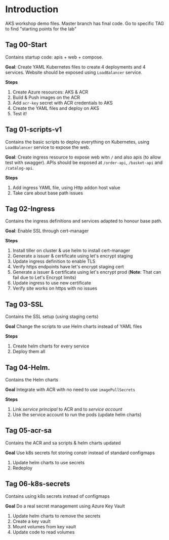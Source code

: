 # Introduction 
AKS workshop demo files. Master branch has final code. Go to specific TAG to find "starting points for the lab"

## Tag 00-Start

Contains startup code: apis + web + compose.

**Goal**: Create YAML Kubernetes files to create 4 deployments and 4 services. Website should be exposed using `LoadBalancer` service.

**Steps**

1. Create Azure resources: AKS & ACR
2. Build & Push images on the ACR
3. Add `acr-key` secret with ACR credentials to AKS
4. Create the YAML files and deploy on AKS
5. Test it!

## Tag 01-scripts-v1

Contains the basic scripts to deploy everything on Kubernetes, using `LoadBalancer` service to expose the web.

**Goal**: Create ingress resource to expose web witn `/` and also apis (to allow test with swagger). APIs should be exposed at `/order-api`, `/basket-api` and `/catalog-api`.

**Steps**

1. Add ingress YAML file, using Http addon host value
2. Take care about base path issues

## Tag 02-Ingress

Contains the ingress definitions and services adapted to honour base path. 

**Goal**: Enable SSL through cert-manager

**Steps**

1. Install tiller on cluster & use helm to install cert-manager
2. Generate a issuer & certificate using let's encrypt staging
3. Update ingress definition to enable TLS
4. Verify https endpoints have let's encrypt staging cert
5. Generate a issuer & certificate using let's encrypt prod (**Note**: That can fail due to Let's Encrypt limits)
6. Update ingress to use new certificate
7. Verify site works on https with no issues 

## Tag 03-SSL

Contains the SSL setup (using staging certs)

**Goal** Change the scripts to use Helm charts instead of YAML files

**Steps**

1. Create helm charts for every service
2. Deploy them all

## Tag 04-Helm.

Contains the Helm charts

**Goal** Integrate with ACR with no need to use `imagePullSecrets`

**Steps**

1. Link _service principal_ to ACR and to _service account_
2. Use the service account to run the pods (update helm charts)

## Tag 05-acr-sa

Contains the ACR and sa scripts & helm charts updated

**Goal** Use k8s secrets fot storing constr instead of standard configmaps

1. Update helm charts to use secrets
2. Redeploy

## Tag 06-k8s-secrets

Contains using k8s secrets instead of configmaps

**Goal** Do a real secret management using Azure Key Vault

1. Update helm charts to remove the secrets
2. Create a key vault
3. Mount volumes from key vault
4. Update code to read volumes

